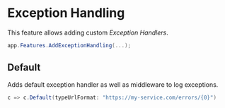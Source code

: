 # Exception Handling

This feature allows adding custom _Exception Handlers_.

```csharp
app.Features.AddExceptionHandling(...);
```

## Default

Adds default exception handler as well as middleware to log exceptions.

```csharp
c => c.Default(typeUrlFormat: "https://my-service.com/errors/{0}")
```
